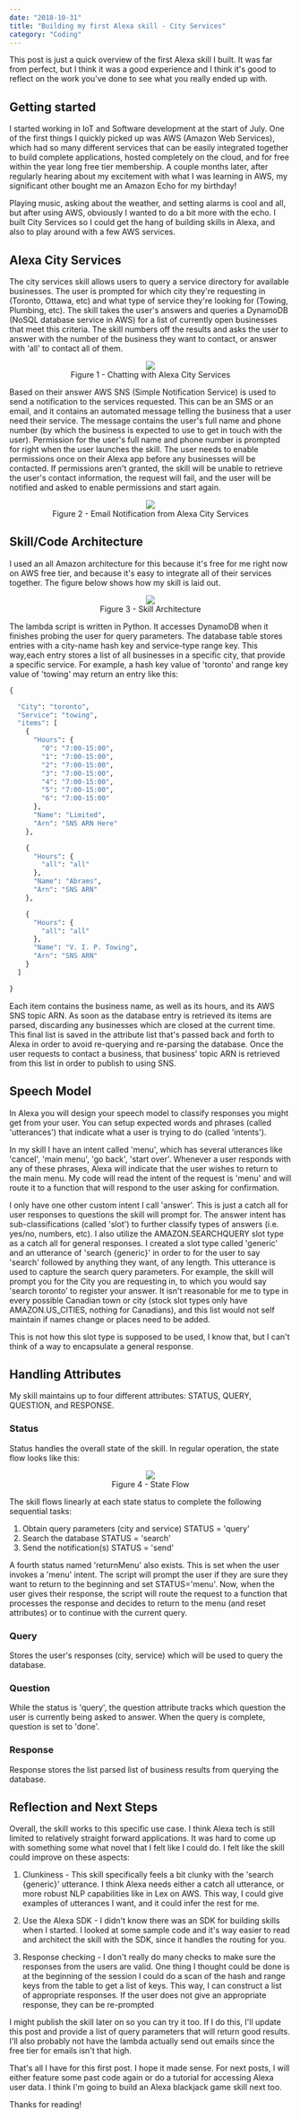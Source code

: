 ```yaml
---
date: "2018-10-31"
title: "Building my first Alexa skill - City Services"
category: "Coding"
---
```

This post is just a quick overview of the first Alexa skill I built. It was far from perfect, but I think it was a good experience and I think it's good to reflect on the work you've done to see what you really ended up with.

## Getting started
I started working in IoT and Software development at the start of July. One of the first things I quickly picked up was AWS (Amazon Web Services), which had so many different services that can be easily integrated together to build complete applications, hosted completely on the cloud, and for free within the year long free tier membership. A couple months later, after regularly hearing about my excitement with what I was learning in AWS, my significant other bought me an Amazon Echo for my birthday!

Playing music, asking about the weather, and setting alarms is cool and all, but after using AWS, obviously I wanted to do a bit more with the echo. I built City Services so I could get the hang of building skills in Alexa, and also to play around with a few AWS services.

## Alexa City Services
The city services skill allows users to query a service directory for available businesses. The user is prompted for which city they're requesting in (Toronto, Ottawa, etc) and what type of service they're looking for (Towing, Plumbing, etc). The skill takes the user's answers and queries a DynamoDB (NoSQL database service in AWS) for a list of currently open businesses that meet this criteria. The skill numbers off the results and asks the user to answer with the number of the business they want to contact, or answer with 'all' to contact all of them. 


<p align="center">
  <img src="https://raw.githubusercontent.com/wangraym/personal_blog/master/images/services_sent.png"><br/>
  Figure 1 - Chatting with Alexa City Services
</p>

Based on their answer AWS SNS (Simple Notification Service) is used to send a notification to the services requested. This can be an SMS or an email, and it contains an automated message telling the business that a user need their service. The message contains the user's full name and phone number (by which the business is expected to use to get in touch with the user). Permission for the user's full name and phone number is prompted for right when the user launches the skill. The user needs to enable permissions once on their Alexa app before any businesses will be contacted. If permissions aren't granted, the skill will be unable to retrieve the user's contact information, the request will fail, and the user will be notified and asked to enable permissions and start again.

<p align="center">
  <img src="https://raw.githubusercontent.com/wangraym/personal_blog/master/images/services_email.png"><br/>
  Figure 2 - Email Notification from Alexa City Services
</p>

## Skill/Code Architecture
I used an all Amazon architecture for this because it's free for me right now on AWS free tier, and because it's easy to integrate all of their services together. The figure below shows how my skill is laid out.

<p align="center">
    <img src="https://raw.githubusercontent.com/wangraym/personal_blog/master/images/services_flow.png")><br/>
    Figure 3 - Skill Architecture
</p>

The lambda script is written in Python. It accesses DynamoDB when it finishes probing the user for query parameters. The database table stores entries with a city-name hash key and service-type range key. This way,each entry stores a list of all businesses in a specific city, that provide a specific service. For example, a hash key value of 'toronto' and range key value of 'towing' may return an entry like this:

```python
{

  "City": "toronto",
  "Service": "towing",
  "items": [
    {
      "Hours": {
        "0": "7:00-15:00",
        "1": "7:00-15:00",
        "2": "7:00-15:00",
        "3": "7:00-15:00",
        "4": "7:00-15:00",
        "5": "7:00-15:00",
        "6": "7:00-15:00"
      },
      "Name": "Limited",
      "Arn": "SNS ARN Here"
    },

    {
      "Hours": {
        "all": "all"
      },
      "Name": "Abrams",
      "Arn": "SNS ARN"
    },

    {
      "Hours": {
        "all": "all"
      },
      "Name": "V. I. P. Towing",
      "Arn": "SNS ARN"
    }
  ]

}
```

Each item contains the business name, as well as its hours, and its AWS SNS topic ARN. As soon as the database entry is retrieved its items are parsed, discarding any businesses which are closed at the current time. This final list is saved in the attribute list that's passed back and forth to Alexa in order to avoid re-querying and re-parsing the database. Once the user requests to contact a business, that business' topic ARN is retrieved from this list in order to publish to using SNS.

## Speech Model
In Alexa you will design your speech model to classify responses you might get from your user. You can setup expected words and phrases (called 'utterances') that indicate what a user is trying to do (called 'intents'). 

In my skill I have an intent called 'menu', which has several utterances like 'cancel', 'main menu', 'go back', 'start over'. Whenever a user responds with any of these phrases, Alexa will indicate that the user wishes to return to the main menu. My code will read the intent of the request is 'menu' and will route it to a function that will respond to the user asking for confirmation.

I only have one other custom intent I call 'answer'. This is just a catch all for user responses to questions the skill will prompt for. The answer intent has sub-classifications (called 'slot') to further classify types of answers (i.e. yes/no, numbers, etc). I also utilize the AMAZON.SEARCHQUERY slot type as a catch all for general responses. I created a slot type called 'generic' and an utterance of 'search {generic}' in order to for the user to say 'search' followed by anything they want, of any length. This utterance is used to capture the search query parameters. For example, the skill will prompt you for the City you are requesting in, to which you would say 'search toronto' to register your answer. It isn't reasonable for me to type in every possible Canadian town or city (stock slot types only have AMAZON.US_CITIES, nothing for Canadians), and this list would not self maintain if names change or places need to be added.

This is not how this slot type is supposed to be used, I know that, but I can't think of a way to encapsulate a general response. 

## Handling Attributes
My skill maintains up to four different attributes: STATUS, QUERY, QUESTION, and RESPONSE.

### Status
Status handles the overall state of the skill. In regular operation, the state flow looks like this:

<p align="center">
    <img src="https://raw.githubusercontent.com/wangraym/personal_blog/master/images/services_status.png")><br/>
    Figure 4 - State Flow
</p>

The skill flows linearly at each state status to complete the following sequential tasks:

1) Obtain query parameters (city and service)               STATUS = 'query'
2) Search the database                                      STATUS = 'search'
3) Send the notification(s)                                 STATUS = 'send'

A fourth status named 'returnMenu' also exists. This is set when the user invokes a 'menu' intent. The script will prompt the user if they are sure they want to return to the beginning and set STATUS='menu'. Now, when the user gives their response, the script will route the request to a function that processes the response and decides to return to the menu (and reset attributes) or to continue with the current query.

### Query
Stores the user's responses (city, service) which will be used to query the database.

### Question
While the status is 'query', the question attribute tracks which question the user is currently being asked to answer. When the query is complete, question is set to 'done'.

### Response
Response stores the list parsed list of business results from querying the database. 

## Reflection and Next Steps
Overall, the skill works to this specific use case. I think Alexa tech is still limited to relatively straight forward applications. It was hard to come up with something some what novel that I felt like I could do. I felt like the skill could improve on these aspects:

1) Clunkiness - This skill specifically feels a bit clunky with the 'search {generic}' utterance. I think Alexa needs either a catch all utterance, or more robust NLP capabilities like in Lex on AWS. This way, I could give examples of utterances I want, and it could infer the rest for me. 

2) Use the Alexa SDK - I didn't know there was an SDK for building skills when I started. I looked at some sample code and it's way easier to read and architect the skill with the SDK, since it handles the routing for you.

3) Response checking - I don't really do many checks to make sure the responses from the users are valid. One thing I thought could be done is at the beginning of the session I could do a scan of the hash and range keys from the table to get a list of keys. This way, I can construct a list of appropriate responses. If the user does not give an appropriate response, they can be re-prompted

I might publish the skill later on so you can try it too. If I do this, I'll update this post and provide a list of query parameters that will return good results. I'll also probably not have the lambda actually send out emails since the free tier for emails isn't that high.


That's all I have for this first post. I hope it made sense. For next posts, I will either feature some past code again or do a tutorial for accessing Alexa user data. I think I'm going to build an Alexa blackjack game skill next too.

Thanks for reading!